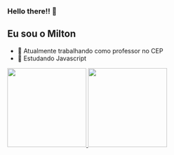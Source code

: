 ### Hello there!! 👋
## Eu sou o Milton



- 🔭 Atualmente trabalhando como professor no CEP
- 🌱 Estudando Javascript
<!-- - 👯 I’m looking to collaborate on ...
- 🤔 I’m looking for help with ...
- 💬 Ask me about ...
- 📫 How to reach me: ...
- 😄 Pronouns: ...
- ⚡ Fun fact: ...
-->
<div>
  <a href="https://github.com/Milton-Luis">
  <img height="180em" src="https://github-readme-stats.vercel.app/api?username=Milton-Luis&show_icons=true&theme=jolly&include_all_commits=true&count_private=true"/>
  <img height="180em" src="https://github-readme-stats.vercel.app/api/top-langs/?username=Milton-Luis&layout=compact&langs_count=168&theme=jolly"/>
</div>
